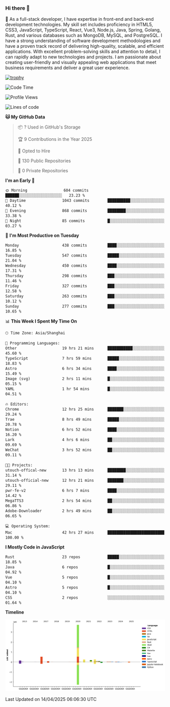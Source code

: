### Hi there 👋

🌱 As a full-stack developer, I have expertise in front-end and back-end development technologies. My skill set includes proficiency in HTML5, CSS3, JavaScript, TypeScript, React, Vue3, Node.js, Java, Spring, Golang, Rust, and various databases such as MongoDB, MySQL, and PostgreSQL. I have a strong understanding of software development methodologies and have a proven track record of delivering high-quality, scalable, and efficient applications. With excellent problem-solving skills and attention to detail, I can rapidly adapt to new technologies and projects. I am passionate about creating user-friendly and visually appealing web applications that meet business requirements and deliver a great user experience.

[![trophy](https://github-profile-trophy.vercel.app/?username=elton&rank=SECRET,SSS,SS,S,AAA,AA,A&theme=onedark&no-frame=true&margin-w=10)](https://github.com/ryo-ma/github-profile-trophy)

<!--START_SECTION:waka-->
![Code Time](http://img.shields.io/badge/Code%20Time-1%2C533%20hrs%2013%20mins-blue)

![Profile Views](http://img.shields.io/badge/Profile%20Views-0-blue)

![Lines of code](https://img.shields.io/badge/From%20Hello%20World%20I%27ve%20Written-5.6%20million%20lines%20of%20code-blue)

**🐱 My GitHub Data** 

> 📦 ? Used in GitHub's Storage 
 > 
> 🏆 9 Contributions in the Year 2025
 > 
> 💼 Opted to Hire
 > 
> 📜 130 Public Repositories 
 > 
> 🔑 0 Private Repositories 
 > 
**I'm an Early 🐤** 

```text
🌞 Morning                604 commits         ██████░░░░░░░░░░░░░░░░░░░   23.23 % 
🌆 Daytime                1043 commits        ██████████░░░░░░░░░░░░░░░   40.12 % 
🌃 Evening                868 commits         ████████░░░░░░░░░░░░░░░░░   33.38 % 
🌙 Night                  85 commits          █░░░░░░░░░░░░░░░░░░░░░░░░   03.27 % 
```
📅 **I'm Most Productive on Tuesday** 

```text
Monday                   438 commits         ████░░░░░░░░░░░░░░░░░░░░░   16.85 % 
Tuesday                  547 commits         █████░░░░░░░░░░░░░░░░░░░░   21.04 % 
Wednesday                450 commits         ████░░░░░░░░░░░░░░░░░░░░░   17.31 % 
Thursday                 298 commits         ███░░░░░░░░░░░░░░░░░░░░░░   11.46 % 
Friday                   327 commits         ███░░░░░░░░░░░░░░░░░░░░░░   12.58 % 
Saturday                 263 commits         ███░░░░░░░░░░░░░░░░░░░░░░   10.12 % 
Sunday                   277 commits         ███░░░░░░░░░░░░░░░░░░░░░░   10.65 % 
```


📊 **This Week I Spent My Time On** 

```text
🕑︎ Time Zone: Asia/Shanghai

💬 Programming Languages: 
Other                    19 hrs 21 mins      ███████████░░░░░░░░░░░░░░   45.60 % 
TypeScript               7 hrs 59 mins       █████░░░░░░░░░░░░░░░░░░░░   18.83 % 
Astro                    6 hrs 34 mins       ████░░░░░░░░░░░░░░░░░░░░░   15.49 % 
Image (svg)              2 hrs 11 mins       █░░░░░░░░░░░░░░░░░░░░░░░░   05.15 % 
YAML                     1 hr 54 mins        █░░░░░░░░░░░░░░░░░░░░░░░░   04.51 % 

🔥 Editors: 
Chrome                   12 hrs 25 mins      ███████░░░░░░░░░░░░░░░░░░   29.24 % 
Trae                     8 hrs 49 mins       █████░░░░░░░░░░░░░░░░░░░░   20.78 % 
Notion                   6 hrs 52 mins       ████░░░░░░░░░░░░░░░░░░░░░   16.20 % 
Lark                     4 hrs 6 mins        ██░░░░░░░░░░░░░░░░░░░░░░░   09.69 % 
WeChat                   3 hrs 52 mins       ██░░░░░░░░░░░░░░░░░░░░░░░   09.11 % 

🐱‍💻 Projects: 
utouch-offical-new       13 hrs 13 mins      ████████░░░░░░░░░░░░░░░░░   31.14 % 
utouch-official-new      12 hrs 21 mins      ███████░░░░░░░░░░░░░░░░░░   29.11 % 
pwr-fe-v2                6 hrs 7 mins        ████░░░░░░░░░░░░░░░░░░░░░   14.42 % 
MegaTTS3                 2 hrs 54 mins       ██░░░░░░░░░░░░░░░░░░░░░░░   06.86 % 
Adobe-Downloader         2 hrs 49 mins       ██░░░░░░░░░░░░░░░░░░░░░░░   06.65 % 

💻 Operating System: 
Mac                      42 hrs 27 mins      █████████████████████████   100.00 % 
```

**I Mostly Code in JavaScript** 

```text
Rust                     23 repos            █████░░░░░░░░░░░░░░░░░░░░   18.85 % 
Java                     6 repos             █░░░░░░░░░░░░░░░░░░░░░░░░   04.92 % 
Vue                      5 repos             █░░░░░░░░░░░░░░░░░░░░░░░░   04.10 % 
Astro                    5 repos             █░░░░░░░░░░░░░░░░░░░░░░░░   04.10 % 
CSS                      2 repos             ░░░░░░░░░░░░░░░░░░░░░░░░░   01.64 % 
```



**Timeline**

![Lines of Code chart](https://raw.githubusercontent.com/elton/elton/main/assets/bar_graph.png)


 Last Updated on 14/04/2025 06:06:30 UTC
<!--END_SECTION:waka-->

<!--
**elton/elton** is a ✨ _special_ ✨ repository because its `README.md` (this file) appears on your GitHub profile.

Here are some ideas to get you started:

- 🔭 I’m currently working on ...
- 🌱 I’m currently learning ...
- 👯 I’m looking to collaborate on ...
- 🤔 I’m looking for help with ...
- 💬 Ask me about ...
- 📫 How to reach me: ...
- 😄 Pronouns: ...
- ⚡ Fun fact: ...
-->
